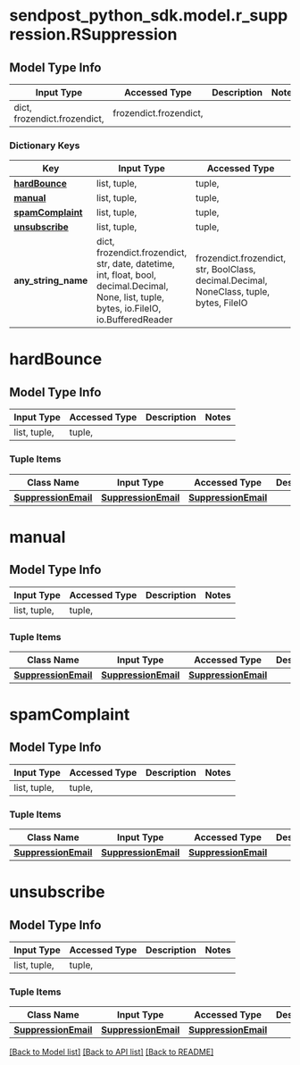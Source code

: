 # sendpost_python_sdk.model.r_suppression.RSuppression

## Model Type Info
Input Type | Accessed Type | Description | Notes
------------ | ------------- | ------------- | -------------
dict, frozendict.frozendict,  | frozendict.frozendict,  |  | 

### Dictionary Keys
Key | Input Type | Accessed Type | Description | Notes
------------ | ------------- | ------------- | ------------- | -------------
**[hardBounce](#hardBounce)** | list, tuple,  | tuple,  |  | [optional] 
**[manual](#manual)** | list, tuple,  | tuple,  |  | [optional] 
**[spamComplaint](#spamComplaint)** | list, tuple,  | tuple,  |  | [optional] 
**[unsubscribe](#unsubscribe)** | list, tuple,  | tuple,  |  | [optional] 
**any_string_name** | dict, frozendict.frozendict, str, date, datetime, int, float, bool, decimal.Decimal, None, list, tuple, bytes, io.FileIO, io.BufferedReader | frozendict.frozendict, str, BoolClass, decimal.Decimal, NoneClass, tuple, bytes, FileIO | any string name can be used but the value must be the correct type | [optional]

# hardBounce

## Model Type Info
Input Type | Accessed Type | Description | Notes
------------ | ------------- | ------------- | -------------
list, tuple,  | tuple,  |  | 

### Tuple Items
Class Name | Input Type | Accessed Type | Description | Notes
------------- | ------------- | ------------- | ------------- | -------------
[**SuppressionEmail**](SuppressionEmail.md) | [**SuppressionEmail**](SuppressionEmail.md) | [**SuppressionEmail**](SuppressionEmail.md) |  | 

# manual

## Model Type Info
Input Type | Accessed Type | Description | Notes
------------ | ------------- | ------------- | -------------
list, tuple,  | tuple,  |  | 

### Tuple Items
Class Name | Input Type | Accessed Type | Description | Notes
------------- | ------------- | ------------- | ------------- | -------------
[**SuppressionEmail**](SuppressionEmail.md) | [**SuppressionEmail**](SuppressionEmail.md) | [**SuppressionEmail**](SuppressionEmail.md) |  | 

# spamComplaint

## Model Type Info
Input Type | Accessed Type | Description | Notes
------------ | ------------- | ------------- | -------------
list, tuple,  | tuple,  |  | 

### Tuple Items
Class Name | Input Type | Accessed Type | Description | Notes
------------- | ------------- | ------------- | ------------- | -------------
[**SuppressionEmail**](SuppressionEmail.md) | [**SuppressionEmail**](SuppressionEmail.md) | [**SuppressionEmail**](SuppressionEmail.md) |  | 

# unsubscribe

## Model Type Info
Input Type | Accessed Type | Description | Notes
------------ | ------------- | ------------- | -------------
list, tuple,  | tuple,  |  | 

### Tuple Items
Class Name | Input Type | Accessed Type | Description | Notes
------------- | ------------- | ------------- | ------------- | -------------
[**SuppressionEmail**](SuppressionEmail.md) | [**SuppressionEmail**](SuppressionEmail.md) | [**SuppressionEmail**](SuppressionEmail.md) |  | 

[[Back to Model list]](../../README.md#documentation-for-models) [[Back to API list]](../../README.md#documentation-for-api-endpoints) [[Back to README]](../../README.md)

